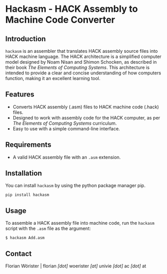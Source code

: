# Hackasm - HACK Assembly to Machine Code Converter

## Introduction

`hackasm` is an assembler that translates HACK assembly source files into HACK machine language. The HACK architecture is a simplified computer model designed by Noam Nisan and Shimon Schocken, as described in their book _The Elements of Computing Systems_. This architecture is intended to provide a clear and concise understanding of how computers function, making it an excellent learning tool.

## Features

- Converts HACK assembly (.asm) files to HACK machine code (.hack) files.
- Designed to work with assembly code for the HACK computer, as per _The Elements of Computing Systems_ curriculum.
- Easy to use with a simple command-line interface.

## Requirements

- A valid HACK assembly file with an `.asm` extension.

## Installation

You can install `hackasm` by using the python package manager pip.

```
pip install hackasm
```

## Usage

To assemble a HACK assembly file into machine code, run the `hackasm` script with the `.asm` file as the argument:

```
$ hackasm Add.asm
```

## Contact

Florian Wörister | florian _[dot]_ woerister _[at]_ univie _[dot]_ ac _[dot]_ at